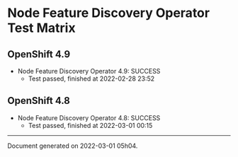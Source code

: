 
Node Feature Discovery Operator Test Matrix
===========================================

OpenShift 4.9
-------------



* Node Feature Discovery Operator 4.9: SUCCESS
  - Test passed, finished at 2022-02-28 23:52

OpenShift 4.8
-------------



* Node Feature Discovery Operator 4.8: SUCCESS
  - Test passed, finished at 2022-03-01 00:15

---
Document generated on 2022-03-01 05h04.
